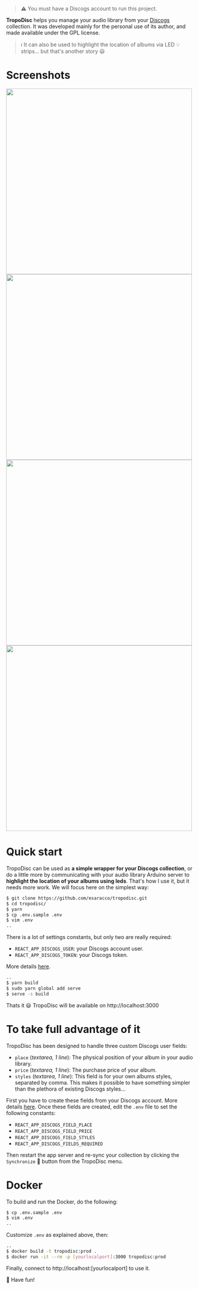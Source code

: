 > :warning: You must have a Discogs account to run this project.

**TropoDisc** helps you manage your audio library from your  [Discogs](https://www.discogs.com) collection. It was developed mainly for the personal use of its author, and made available under the GPL license.
> :information_source: It can also be used to highlight the location of albums via LED :bulb: strips... but that's another story :smiley:

# Screenshots
<img width="500" src="https://user-images.githubusercontent.com/4351162/156552334-916137d6-0d66-4131-bd23-a05de1468590.png">
<img width="500" src="https://user-images.githubusercontent.com/4351162/156573837-3de1d156-c956-46a3-8435-6b9d2a7ff474.png">
<img width="500" src="https://user-images.githubusercontent.com/4351162/156573943-f4630099-be1f-41c1-b56e-870cf2c00126.png">
<img width="500" src="https://user-images.githubusercontent.com/4351162/156573962-93f8c532-9ed4-4b65-be56-c408317a7274.png">

# Quick start 

TropoDisc can be used as **a simple wrapper for your Discogs collection**, or do a little more by communicating with your audio library Arduino server to **highlight the location of your albums using leds**. That's how I use it, but it needs more work. We will focus here on the simplest way:
```bash
$ git clone https://github.com/esaracco/tropodisc.git
$ cd tropodisc/
$ yarn
$ cp .env.sample .env
$ vim .env
..
```
There is a lot of settings constants, but only two are really required:
- `REACT_APP_DISCOGS_USER`: your Discogs account user.
- `REACT_APP_DISCOGS_TOKEN`: your Discogs token.

More details [here](https://www.discogs.com/developers#page:authentication).
```bash
..
$ yarn build
$ sudo yarn global add serve
$ serve -s build
```
Thats it :smiley:
TropoDisc will be available on http://localhost:3000

# To take full advantage of it
TropoDisc has been designed to handle three custom Discogs user fields:
- `place` (*textarea, 1 line*):
The physical position of your album in your audio library.
- `price`  (*textarea, 1 line*):
The purchase price of your album.
- `styles`  (*textarea, 1 line*):
This field is for your own albums styles, separated by comma. This makes it possible to have something simpler than the plethora of existing Discogs styles...

First you have to create these fields from your Discogs account. More details [here](https://support.discogs.com/hc/en-us/articles/360007331674-Customizing-Your-Collection-Notes).
Once these fields are created, edit the `.env` file to set the following constants:
- `REACT_APP_DISCOGS_FIELD_PLACE`
- `REACT_APP_DISCOGS_FIELD_PRICE`
- `REACT_APP_DISCOGS_FIELD_STYLES`
- `REACT_APP_DISCOGS_FIELDS_REQUIRED`

Then restart the app server and re-sync your collection by clicking the `Synchronize` :arrows_counterclockwise: button from the TropoDisc menu.

# Docker

To build and run the Docker, do the following:
```bash
$ cp .env.sample .env
$ vim .env
..
```
Customize `.env` as explained above, then:
```bash
..
$ docker build -t tropodisc:prod .
$ docker run -it --rm -p [yourlocalport]:3000 tropodisc:prod
```
Finally, connect to http://localhost:[yourlocalport] to use it.

:tada: Have fun!
